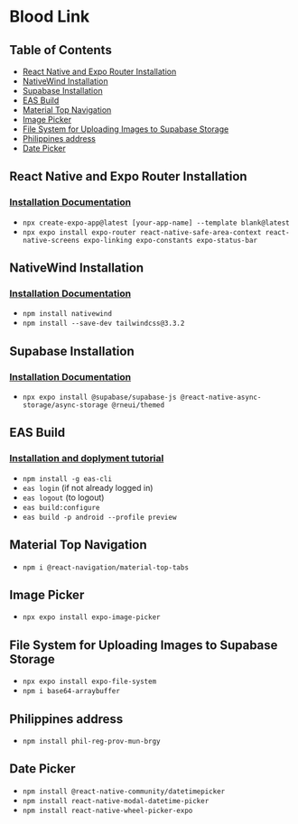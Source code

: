 # Blood Link

## Table of Contents

- [React Native and Expo Router Installation](#react-native-and-expo-router-installation)
- [NativeWind Installation](#nativewind-installation)
- [Supabase Installation](#supabase-installation)
- [EAS Build](#eas-build)
- [Material Top Navigation](#material-top-navigation)
- [Image Picker](#image-picker)
- [File System for Uploading Images to Supabase Storage](#file-system-for-uploading-images-to-supabase-storage)
- [Philippines address](#Philippines-address)
- [Date Picker](#date-picker)

## React Native and Expo Router Installation

### [Installation Documentation](https://docs.expo.dev/router/installation/#prerequisites)

- `npx create-expo-app@latest [your-app-name] --template blank@latest`
- `npx expo install expo-router react-native-safe-area-context react-native-screens expo-linking expo-constants expo-status-bar`

## NativeWind Installation

### [Installation Documentation](https://www.nativewind.dev/quick-starts/expo)

- `npm install nativewind`
- `npm install --save-dev tailwindcss@3.3.2`

## Supabase Installation

### [Installation Documentation](https://supabase.com/docs/guides/getting-started/tutorials/with-expo-react-native)

- `npx expo install @supabase/supabase-js @react-native-async-storage/async-storage @rneui/themed`

## EAS Build

### [Installation and doplyment tutorial](https://www.youtube.com/watch?v=4hw_UehVBAU&list=PLCn4foV7_u7A96yEugfr_GKMsT-1-I_L2)

- `npm install -g eas-cli`
- `eas login` (if not already logged in)
- `eas logout` (to logout)
- `eas build:configure`
- `eas build -p android --profile preview`

## Material Top Navigation

- `npm i @react-navigation/material-top-tabs`

## Image Picker

- `npx expo install expo-image-picker`

## File System for Uploading Images to Supabase Storage

- `npx expo install expo-file-system`
- `npm i base64-arraybuffer`

## Philippines address

- `npm install phil-reg-prov-mun-brgy`

## Date Picker

- `npm install @react-native-community/datetimepicker`
- `npm install react-native-modal-datetime-picker`
- `npm install react-native-wheel-picker-expo`
